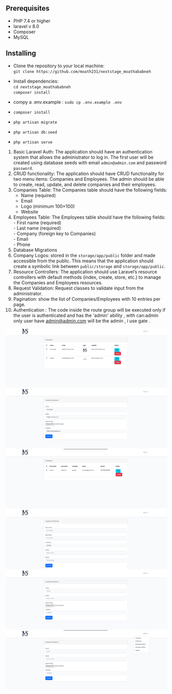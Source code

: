 ## Prerequisites

- PHP 7.4 or higher
- laravel v 8.0
- Composer
- MySQL


## Installing

- Clone the repository to your local machine: <br>
  `git clone https://github.com/moath231/nextstage_moathababneh`

- Install dependencies: <br>
 `cd nextstage_moathababneh`<br>
  `composer install`

- compy a .env.example :
  `sudo cp .env.example .env`

- `composer install`

- `php artisan migrate`

- `php artisan db:seed`

- `php artisan serve`


1.  Basic Laravel Auth: The application should have an authentication system that allows the administrator to log in. The first user will be created using database seeds with email `admin@admin.com` and password `password`.
2. CRUD functionality: The application should have CRUD functionality for two menu items: Companies and Employees. The admin should be able to create, read, update, and delete companies and their employees.
3. Companies Table: The Companies table should have the following fields:
    -   Name (required)
    -   Email
    -   Logo (minimum 100×100)
    -   Website
 4.  Employees Table: The Employees table should have the following fields:
    -   First name (required)<br>
    -   Last name (required)<br>
    -   Company (foreign key to Companies)<br>
    -   Email<br>
    -   Phone<br>
5.  Database Migrations
6.  Company Logos: stored in the `storage/app/public` folder and made accessible from the public. This means that the application should create a symbolic link 
    between `public/storage` and `storage/app/public`.
7.  Resource Controllers: The application should use Laravel’s resource controllers with default methods (index, create, store, etc.) to manage the Companies 
    and Employees resources.
8.  Request Validation: Request classes to validate input from the administrator.
9.  Pagination: show the list of Companies/Employees with 10 entries per page.
10. Authentication : The code inside the route group will be executed only if the user is authenticated and has the 'admin' ability , with can:admin only
    user have admin@admin.com will be the admin , i use gate .




<img src="/1.png">
<img src="/2.png">
<img src="/3.png">
<img src="/4.png">
<img src="/5.png">
<img src="/6.png">
